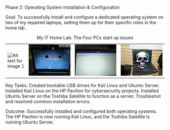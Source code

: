 Phase 2: Operating System Installation & Configuration

Goal: To successfully install and configure a dedicated operating system on two of my repaired laptops, setting them up for their specific roles in the home lab.
<table>
    <caption>My IT Home Lab: The Four PCs start up issues</caption>
  <tr>
    <td>
      <img src="images/p1..jfif" width="100%" alt="Alt text for image 1">
    </td>
    <td>
      <img src="images/p1.7.jfif" width="100%" alt="Alt text for image 2">
    </td>
    <td>
      <img src="images/p1.9.jfif" width="100%" alt="Alt text for image 3">
    </td>
    <td>
      <img src="images/dead.jfif" width="100%" alt="Alt text for image 4">
    </td>
  </tr>
</table>
Key Tasks: Created bootable USB drives for Kali Linux and Ubuntu Server. Installed Kali Linux on the HP Pavilion for cybersecurity projects. Installed Ubuntu Server on the Toshiba Satellite to function as a server. Troubleshot and resolved common installation errors.

Outcome: Successfully installed and configured both operating systems. The HP Pavilion is now running Kali Linux, and the Toshiba Satellite is running Ubuntu Server.
